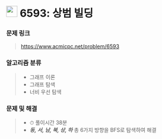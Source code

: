 # <img src="https://d2gd6pc034wcta.cloudfront.net/tier/11.svg" width="30">  6593: 상범 빌딩

### 문제 링크

> https://www.acmicpc.net/problem/6593



### 알고리즘 분류

>- 그래프 이론
>- 그래프 탐색
>- 너비 우선 탐색



### 문제 및 해결

>- ⏱ 풀이시간 38분
>- ***동, 서, 남, 북, 상, 하***  총 6가지 방향을 BFS로 탐색하여 해결 

